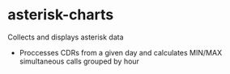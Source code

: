 # asterisk-charts
Collects and displays asterisk data

- Proccesses CDRs from a given day and calculates MIN/MAX simultaneous calls grouped by hour
